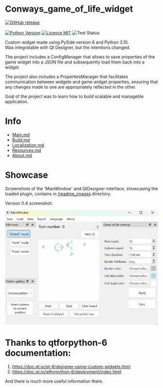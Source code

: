 # Conways_game_of_life_widget
[![GitHub release](https://img.shields.io/github/release/ZyMa-1/Conways_game_of_life_widget.svg?style=for-the-badge&logo=github)](https://github.com/ZyMa-1/Conways_game_of_life_widget/releases/latest)
<br>
<br>
[![Python Version](https://img.shields.io/badge/Python-3.10-blue.svg)](https://www.python.org/downloads/release/python-310/)
[![Licence MIT](https://img.shields.io/badge/License-MIT-purple.svg)](/LICENCE)
![Test Status](https://github.com/ZyMa-1/Conways_game_of_life_widget/actions/workflows/tests.yml/badge.svg?branch=master)

Custom widget made using PySide version 6 and Python 3.10.  
Was integratable with Qt Designer, but the intentions changed.  
  
The project includes a ConfigManager that allows to save properties of the game widget into a JSON file and subsequently load them back into a widget.  
  
The project also includes a PropertiesManager that facilitates communication between widgets and game widget properties, ensuring that any changes made to one are appropriately reflected in the other.

Goal of the project was to learn how to build scalable and manageble application.
  
# Info
- [Main.md](/info/Main.md)
- [Build.md](/info/Build.md)
- [Localization.md](/info/Localization.md)
- [Resources.md](/info/Resources.md)
- [About.md](/info/About.md)

# Showcase  
  
Screenshots of the 'MainWindow' and QtDesigner interface, showcasing the loaded plugin, contains in [/readme_images](/readme_images) directory.

Version 0.4 screenshot:

![Image 4](/readme_images/4_new.png)

# Thanks to qtforpython-6 documentation:
 1. https://doc.qt.io/qt-6/designer-using-custom-widgets.html
 2. https://doc.qt.io/qtforpython-6/deployment/index.html

And there is much more useful information there.
